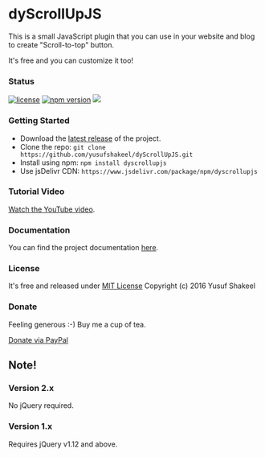 # dyScrollUpJS
This is a small JavaScript plugin that you can use in your website and blog to create "Scroll-to-top" button.

It's free and you can customize it too!


### Status

[![license](https://img.shields.io/badge/license-MIT-blue.svg)](https://github.com/yusufshakeel/dyScrollUpJS)
[![npm version](https://img.shields.io/badge/npm-2.0.0-blue.svg)](https://www.npmjs.com/package/dyscrollupjs)
[![](https://data.jsdelivr.com/v1/package/npm/dyscrollupjs/badge)](https://www.jsdelivr.com/package/npm/dyscrollupjs)


### Getting Started
* Download the [latest release](https://github.com/yusufshakeel/dyScrollUpJS/releases) of the project.
* Clone the repo: `git clone https://github.com/yusufshakeel/dyScrollUpJS.git`
* Install using npm: `npm install dyscrollupjs`
* Use jsDelivr CDN: `https://www.jsdelivr.com/package/npm/dyscrollupjs`


### Tutorial Video
[Watch the YouTube video](https://www.youtube.com/watch?v=P7CvToMSfZA).


### Documentation
You can find the project documentation [here](https://www.dyclassroom.com/dyscrollupjs/documentation).


### License
It's free and released under [MIT License](https://github.com/yusufshakeel/dyScrollUpJS/blob/master/LICENSE) Copyright (c) 2016 Yusuf Shakeel

### Donate
Feeling generous :-) Buy me a cup of tea.

[Donate via PayPal](https://www.paypal.me/yusufshakeel)


## Note!

### Version 2.x

No jQuery required.


### Version 1.x

Requires jQuery v1.12 and above.